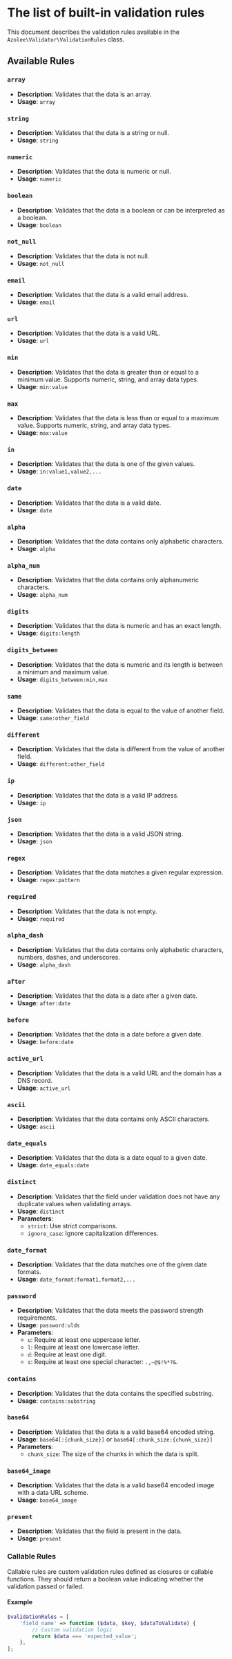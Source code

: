 # The list of built-in validation rules

This document describes the validation rules available in the `Azolee\Validator\ValidationRules` class.

## Available Rules

### `array`
- **Description**: Validates that the data is an array.
- **Usage**: `array`

### `string`
- **Description**: Validates that the data is a string or null.
- **Usage**: `string`

### `numeric`
- **Description**: Validates that the data is numeric or null.
- **Usage**: `numeric`

### `boolean`
- **Description**: Validates that the data is a boolean or can be interpreted as a boolean.
- **Usage**: `boolean`

### `not_null`
- **Description**: Validates that the data is not null.
- **Usage**: `not_null`

### `email`
- **Description**: Validates that the data is a valid email address.
- **Usage**: `email`

### `url`
- **Description**: Validates that the data is a valid URL.
- **Usage**: `url`

### `min`
- **Description**: Validates that the data is greater than or equal to a minimum value. Supports numeric, string, and array data types.
- **Usage**: `min:value`

### `max`
- **Description**: Validates that the data is less than or equal to a maximum value. Supports numeric, string, and array data types.
- **Usage**: `max:value`

### `in`
- **Description**: Validates that the data is one of the given values.
- **Usage**: `in:value1,value2,...`

### `date`
- **Description**: Validates that the data is a valid date.
- **Usage**: `date`

### `alpha`
- **Description**: Validates that the data contains only alphabetic characters.
- **Usage**: `alpha`

### `alpha_num`
- **Description**: Validates that the data contains only alphanumeric characters.
- **Usage**: `alpha_num`

### `digits`
- **Description**: Validates that the data is numeric and has an exact length.
- **Usage**: `digits:length`

### `digits_between`
- **Description**: Validates that the data is numeric and its length is between a minimum and maximum value.
- **Usage**: `digits_between:min,max`

### `same`
- **Description**: Validates that the data is equal to the value of another field.
- **Usage**: `same:other_field`

### `different`
- **Description**: Validates that the data is different from the value of another field.
- **Usage**: `different:other_field`

### `ip`
- **Description**: Validates that the data is a valid IP address.
- **Usage**: `ip`

### `json`
- **Description**: Validates that the data is a valid JSON string.
- **Usage**: `json`

### `regex`
- **Description**: Validates that the data matches a given regular expression.
- **Usage**: `regex:pattern`

### `required`
- **Description**: Validates that the data is not empty.
- **Usage**: `required`

### `alpha_dash`
- **Description**: Validates that the data contains only alphabetic characters, numbers, dashes, and underscores.
- **Usage**: `alpha_dash`

### `after`
- **Description**: Validates that the data is a date after a given date.
- **Usage**: `after:date`

### `before`
- **Description**: Validates that the data is a date before a given date.
- **Usage**: `before:date`

### `active_url`
- **Description**: Validates that the data is a valid URL and the domain has a DNS record.
- **Usage**: `active_url`

### `ascii`
- **Description**: Validates that the data contains only ASCII characters.
- **Usage**: `ascii`

### `date_equals`
- **Description**: Validates that the data is a date equal to a given date.
- **Usage**: `date_equals:date`

### `distinct`
- **Description**: Validates that the field under validation does not have any duplicate values when validating arrays.
- **Usage**: `distinct`
- **Parameters**:
  - `strict`: Use strict comparisons.
  - `ignore_case`: Ignore capitalization differences.

### `date_format`
- **Description**: Validates that the data matches one of the given date formats.
- **Usage**: `date_format:format1,format2,...`

### `password`
- **Description**: Validates that the data meets the password strength requirements.
- **Usage**: `password:ulds`
- **Parameters**:
  - `u`: Require at least one uppercase letter.
  - `l`: Require at least one lowercase letter.
  - `d`: Require at least one digit.
  - `s`: Require at least one special character: `.,~@$!%*?&`.

### `contains`
- **Description**: Validates that the data contains the specified substring.
- **Usage**: `contains:substring`

### `base64`
- **Description**: Validates that the data is a valid base64 encoded string.
- **Usage**: `base64[:{chunk_size}]` or `base64[:chunk_size:{chunk_size}]`
- **Parameters**:
  - `chunk_size`: The size of the chunks in which the data is split.

### `base64_image`
- **Description**: Validates that the data is a valid base64 encoded image with a data URL scheme.
- **Usage**: `base64_image`

### `present`
- **Description**: Validates that the field is present in the data.
- **Usage**: `present`

### Callable Rules

Callable rules are custom validation rules defined as closures or callable functions. They should return a boolean value indicating whether the validation passed or failed.

#### Example

```php
$validationRules = [
    'field_name' => function ($data, $key, $dataToValidate) {
        // Custom validation logic
        return $data === 'expected_value';
    },
];